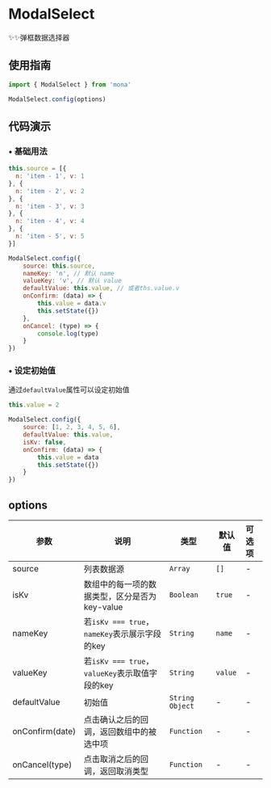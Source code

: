 # ModalSelect
✨✨弹框数据选择器

## 使用指南
```jsx
import { ModalSelect } from 'mona'

ModalSelect.config(options)
```

## 代码演示

### • 基础用法

```jsx
this.source = [{
  n: 'item - 1', v: 1
}, {
  n: 'item - 2', v: 2
}, {
  n: 'item - 3', v: 3
}, {
  n: 'item - 4', v: 4
}, {
  n: 'item - 5', v: 5
}]

ModalSelect.config({
	source: this.source,
	nameKey: 'n', // 默认 name
	valueKey: 'v', // 默认 value
	defaultValue: this.value, // 或者ths.value.v
	onConfirm: (data) => {
		this.value = data.v
		this.setState({})
	},
	onCancel: (type) => {
		console.log(type)
	}
})
```

### • 设定初始值
通过`defaultValue`属性可以设定初始值

```jsx
this.value = 2

ModalSelect.config({
	source: [1, 2, 3, 4, 5, 6],
	defaultValue: this.value,
	isKv: false,
	onConfirm: (data) => {
		this.value = data
		this.setState({})
	}
})
```

## options

| 参数 | 说明 | 类型 | 默认值 | 可选项 |
| --- | --- | --- | --- | :-- |
| source | 列表数据源 | `Array` | `[]` | - |
| isKv | 数组中的每一项的数据类型，区分是否为key-value | `Boolean` | `true` | - |
| nameKey | 若`isKv === true`，`nameKey`表示展示字段的key | `String` | `name` | - |
| valueKey | 若`isKv === true`，`valueKey`表示取值字段的key | `String` | `value` | - |
| defaultValue | 初始值 | `String` `Object` | - | - |
| onConfirm(date) | 点击确认之后的回调，返回数组中的被选中项 | `Function` | - | - |
| onCancel(type) | 点击取消之后的回调，返回取消类型 | `Function` | - | - |

